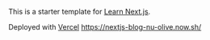 This is a starter template for [Learn Next.js](https://nextjs.org/learn).

Deployed with [Vercel](https://vercel.com)
https://nextjs-blog-nu-olive.now.sh/
